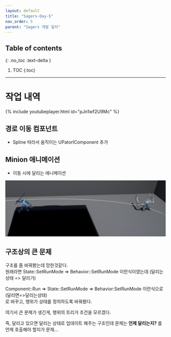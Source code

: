 ```yaml
---
layout: default
title: "Sagers-Day-5"
nav_order: 5
parent: "Sagers 개발 일지"
---
```


## Table of contents
{: .no_toc .text-delta }

1. TOC
{:toc}

---

# 작업 내역

{% include youtubeplayer.html id="pJn1wf2U9Mc" %}

## 경로 이동 컴포넌트

* Spline 따라서 움직이는 UPatorlComponent 추가

## Minion 애니메이션

* 이동 시에 달리는 애니메이션

<img src="/images/Unreal/Sagers/sagers_5_1.PNG">

## 구조상의 큰 문제

구조를 좀 바꿔봤는데 망한것같다.<br/>
원래라면 State::SetRunMode => Behavior::SetRunMode 이런식이였는데 (달리는상태 => 달리기)<br/>

Component::Run => State::SetRunMode => Behavior:SetRunMode 이런식으로 (달리면=>달리는상태)<br/>
로 바꾸고, 행위가 상태를 정의하도록 바꿔봤다. <br/>

여기서 큰 문제가 생긴게, 행위의 트리거 조건을 모르겠다.<br/>

즉, 달리고 있으면 달리는 상태로 업데이트 해주는 구조인데 문제는 **언제 달리는지?** 를 언제 호출해야 할지가 문제...<br/>



